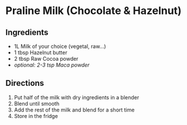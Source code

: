 # Praline Milk (Chocolate & Hazelnut)

## Ingredients
- 1L Milk of your choice (vegetal, raw...)
- 1 tbsp Hazelnut butter
- 2 tbsp Raw Cocoa powder
- *optional: 2-3 tsp Maca powder*

## Directions
1. Put half of the milk with dry ingredients in a blender
2. Blend until smooth
3. Add the rest of the milk and blend for a short time
4. Store in the fridge
